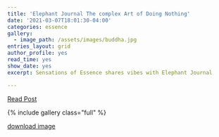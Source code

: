 ```yaml
---
title: 'Elephant Journal The complex Art of Doing Nothing'
date: '2021-03-07T18:01:30-04:00'
categories: essence
gallery:
  - image_path: /assets/images/buddha.jpg
entries_layout: grid
author_profile: yes
read_time: yes
show_date: yes
excerpt: Sensations of Essence shares vibes with Elephant Journal 

---
```

[Read Post](https://www.elephantjournal.com/2021/03/the-complex-art-of-doing-nothing/)

{% include gallery class="full" %}

[download image](https://www.shutterstock.com/image-photo/close-figure-stone-budha-1927107572)